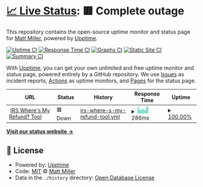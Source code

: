 # [📈 Live Status](https://mmiller42.github.io/wheres-my-refund-uptime): <!--live status--> **🟥 Complete outage**

This repository contains the open-source uptime monitor and status page for [Matt Miller](https://mmiller.me/), powered by [Upptime](https://github.com/upptime/upptime).

[![Uptime CI](https://github.com/mmiller42/wheres-my-refund-uptime/workflows/Uptime%20CI/badge.svg)](https://github.com/mmiller42/wheres-my-refund-uptime/actions?query=workflow%3A%22Uptime+CI%22)
[![Response Time CI](https://github.com/mmiller42/wheres-my-refund-uptime/workflows/Response%20Time%20CI/badge.svg)](https://github.com/mmiller42/wheres-my-refund-uptime/actions?query=workflow%3A%22Response+Time+CI%22)
[![Graphs CI](https://github.com/mmiller42/wheres-my-refund-uptime/workflows/Graphs%20CI/badge.svg)](https://github.com/mmiller42/wheres-my-refund-uptime/actions?query=workflow%3A%22Graphs+CI%22)
[![Static Site CI](https://github.com/mmiller42/wheres-my-refund-uptime/workflows/Static%20Site%20CI/badge.svg)](https://github.com/mmiller42/wheres-my-refund-uptime/actions?query=workflow%3A%22Static+Site+CI%22)
[![Summary CI](https://github.com/mmiller42/wheres-my-refund-uptime/workflows/Summary%20CI/badge.svg)](https://github.com/mmiller42/wheres-my-refund-uptime/actions?query=workflow%3A%22Summary+CI%22)

With [Upptime](https://upptime.js.org), you can get your own unlimited and free uptime monitor and status page, powered entirely by a GitHub repository. We use [Issues](https://github.com/mmiller42/wheres-my-refund-uptime/issues) as incident reports, [Actions](https://github.com/mmiller42/wheres-my-refund-uptime/actions) as uptime monitors, and [Pages](https://mmiller42.github.io/wheres-my-refund-uptime) for the status page.

<!--start: status pages-->
<!-- This summary is generated by Upptime (https://github.com/upptime/upptime) -->
<!-- Do not edit this manually, your changes will be overwritten -->
<!-- prettier-ignore -->
| URL | Status | History | Response Time | Uptime |
| --- | ------ | ------- | ------------- | ------ |
| <img alt="" src="https://favicons.githubusercontent.com/sa.www4.irs.gov" height="13"> [IRS Where's My Refund? Tool](https://sa.www4.irs.gov/irfof/lang/en/irfofgetstatus.jsp) | 🟥 Down | [irs-where-s-my-refund-tool.yml](https://github.com/mmiller42/wheres-my-refund-uptime/commits/HEAD/history/irs-where-s-my-refund-tool.yml) | <details><summary><img alt="Response time graph" src="./graphs/irs-where-s-my-refund-tool/response-time-week.png" height="20"> 286ms</summary><br><a href="https://mmiller42.github.io/wheres-my-refund-uptime/history/irs-where-s-my-refund-tool"><img alt="Response time 442" src="https://img.shields.io/endpoint?url=https%3A%2F%2Fraw.githubusercontent.com%2Fmmiller42%2Fwheres-my-refund-uptime%2FHEAD%2Fapi%2Firs-where-s-my-refund-tool%2Fresponse-time.json"></a><br><a href="https://mmiller42.github.io/wheres-my-refund-uptime/history/irs-where-s-my-refund-tool"><img alt="24-hour response time 175" src="https://img.shields.io/endpoint?url=https%3A%2F%2Fraw.githubusercontent.com%2Fmmiller42%2Fwheres-my-refund-uptime%2FHEAD%2Fapi%2Firs-where-s-my-refund-tool%2Fresponse-time-day.json"></a><br><a href="https://mmiller42.github.io/wheres-my-refund-uptime/history/irs-where-s-my-refund-tool"><img alt="7-day response time 286" src="https://img.shields.io/endpoint?url=https%3A%2F%2Fraw.githubusercontent.com%2Fmmiller42%2Fwheres-my-refund-uptime%2FHEAD%2Fapi%2Firs-where-s-my-refund-tool%2Fresponse-time-week.json"></a><br><a href="https://mmiller42.github.io/wheres-my-refund-uptime/history/irs-where-s-my-refund-tool"><img alt="30-day response time 442" src="https://img.shields.io/endpoint?url=https%3A%2F%2Fraw.githubusercontent.com%2Fmmiller42%2Fwheres-my-refund-uptime%2FHEAD%2Fapi%2Firs-where-s-my-refund-tool%2Fresponse-time-month.json"></a><br><a href="https://mmiller42.github.io/wheres-my-refund-uptime/history/irs-where-s-my-refund-tool"><img alt="1-year response time 442" src="https://img.shields.io/endpoint?url=https%3A%2F%2Fraw.githubusercontent.com%2Fmmiller42%2Fwheres-my-refund-uptime%2FHEAD%2Fapi%2Firs-where-s-my-refund-tool%2Fresponse-time-year.json"></a></details> | <details><summary><a href="https://mmiller42.github.io/wheres-my-refund-uptime/history/irs-where-s-my-refund-tool">100.00%</a></summary><a href="https://mmiller42.github.io/wheres-my-refund-uptime/history/irs-where-s-my-refund-tool"><img alt="All-time uptime 76.01%" src="https://img.shields.io/endpoint?url=https%3A%2F%2Fraw.githubusercontent.com%2Fmmiller42%2Fwheres-my-refund-uptime%2FHEAD%2Fapi%2Firs-where-s-my-refund-tool%2Fuptime.json"></a><br><a href="https://mmiller42.github.io/wheres-my-refund-uptime/history/irs-where-s-my-refund-tool"><img alt="24-hour uptime 100.00%" src="https://img.shields.io/endpoint?url=https%3A%2F%2Fraw.githubusercontent.com%2Fmmiller42%2Fwheres-my-refund-uptime%2FHEAD%2Fapi%2Firs-where-s-my-refund-tool%2Fuptime-day.json"></a><br><a href="https://mmiller42.github.io/wheres-my-refund-uptime/history/irs-where-s-my-refund-tool"><img alt="7-day uptime 100.00%" src="https://img.shields.io/endpoint?url=https%3A%2F%2Fraw.githubusercontent.com%2Fmmiller42%2Fwheres-my-refund-uptime%2FHEAD%2Fapi%2Firs-where-s-my-refund-tool%2Fuptime-week.json"></a><br><a href="https://mmiller42.github.io/wheres-my-refund-uptime/history/irs-where-s-my-refund-tool"><img alt="30-day uptime 76.01%" src="https://img.shields.io/endpoint?url=https%3A%2F%2Fraw.githubusercontent.com%2Fmmiller42%2Fwheres-my-refund-uptime%2FHEAD%2Fapi%2Firs-where-s-my-refund-tool%2Fuptime-month.json"></a><br><a href="https://mmiller42.github.io/wheres-my-refund-uptime/history/irs-where-s-my-refund-tool"><img alt="1-year uptime 76.01%" src="https://img.shields.io/endpoint?url=https%3A%2F%2Fraw.githubusercontent.com%2Fmmiller42%2Fwheres-my-refund-uptime%2FHEAD%2Fapi%2Firs-where-s-my-refund-tool%2Fuptime-year.json"></a></details>

<!--end: status pages-->

[**Visit our status website →**](https://mmiller42.github.io/wheres-my-refund-uptime)

## 📄 License

- Powered by: [Upptime](https://github.com/upptime/upptime)
- Code: [MIT](./LICENSE) © [Matt Miller](https://mmiller.me/)
- Data in the `./history` directory: [Open Database License](https://opendatacommons.org/licenses/odbl/1-0/)
